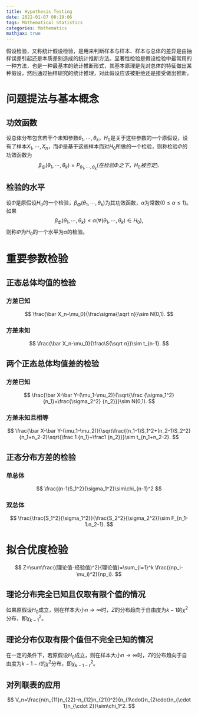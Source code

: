 ```yaml
---
title: Hypothesis Testing
date: 2022-01-07 08:19:06
tags: Mathematical Statistics
categories: Mathematics 
mathjax: true
---
```


假设检验，又称统计假设检验，是用来判断样本与样本、样本与总体的差异是由抽样误差引起还是本质差别造成的统计推断方法。显著性检验是假设检验中最常用的一种方法，也是一种最基本的统计推断形式，其基本原理是先对总体的特征做出某种假设，然后通过抽样研究的统计推理，对此假设应该被拒绝还是接受做出推断。

<!--more-->

# 问题提法与基本概念

## 功效函数

设总体分布包含若干个未知参数$\theta_1,\cdots,\theta_k$，$H_0$是关于这些参数的一个原假设，设有了样本$X_1,\cdots,X_n$，而$\Phi$是基于这些样本而对$H_0$所做的一个检验，则称检验$\Phi$的功效函数为
$$
\beta_\Phi(\theta_1,\cdots,\theta_k)=P_{\theta_1,\cdots,\theta_k}(在检验\Phi 之下，H_0被否定).
$$

## 检验的水平

设$\Phi$是原假设$H_0$的一个检验，$\beta_\Phi(\theta_1,\cdots,\theta_k)$为其功效函数，$\alpha$为常数$(0\leqslant\alpha\leqslant 1)$。如果
$$
\beta_\Phi(\theta_1,\cdots,\theta_k)\leqslant\alpha(\forall(\theta_1,\cdots,\theta_k)\in H_0),
$$
则称$\Phi$为$H_0$的一个水平为$\alpha$的检验。

# 重要参数检验

## 正态总体均值的检验

### 方差已知

$$
\frac{\bar X_n-\mu_0}{\frac\sigma{\sqrt n}}\sim N(0,1).
$$



### 方差未知

$$
\frac{\bar X_n-\mu_0}{\frac\S{\sqrt n}}\sim t_{n-1}.
$$



## 两个正态总体均值差的检验

### 方差已知

$$
\frac{\bar X-\bar Y-(\mu_1-\mu_2)}{\sqrt{\frac {\sigma_1^2} {n_1}+\frac{\sigma_2^2} {n_2}}}\sim N(0,1).
$$



### 方差未知且相等

$$
\frac{\bar X-\bar Y-(\mu_1-\mu_2)}{\sqrt\frac{(n_1-1)S_1^2+(n_2-1)S_2^2}{n_1+n_2-2}\sqrt{\frac 1 {n_1}+\frac1 {n_2}}}\sim t_{n_1+n_2-2}.
$$





## 正态分布方差的检验

### 单总体

$$
\frac{(n-1)S_1^2}{\sigma_1^2}\sim\chi_{n-1}^2
$$



### 双总体

$$
\frac{\frac{S_1^2}{\sigma_1^2}}{\frac{S_2^2}{\sigma_2^2}}\sim F_{n_1-1.n_2-1}.
$$

# 拟合优度检验

$$
Z=\sum\frac{(理论值-经验值)^2}{理论值}=\sum_{i=1}^k \frac{(np_i-\nu_i)^2}{np_i}.
$$

## 理论分布完全已知且仅取有限个值的情况

如果原假设$H_0$成立，则在样本大小$n\to\infty$时，$Z$的分布趋向于自由度为$k-1$的$\chi^2$分布，即$\chi_{k-1}^2$。

## 理论分布仅取有限个值但不完全已知的情况

在一定的条件下，若原假设$H_0$成立，则在样本大小$n\to\infty$时，$Z$的分布趋向于自由度为$k-1-r$的$\chi^2$分布，即$\chi_{k-1-r}^2$。

## 对列联表的应用

$$
V_n=\frac{n(n_{11}n_{22}-n_{12}n_{21})^2}{n_{1\cdot}n_{2\cdot}n_{\cdot 1}n_{\cdot 2}}\sim\chi_1^2.
$$

